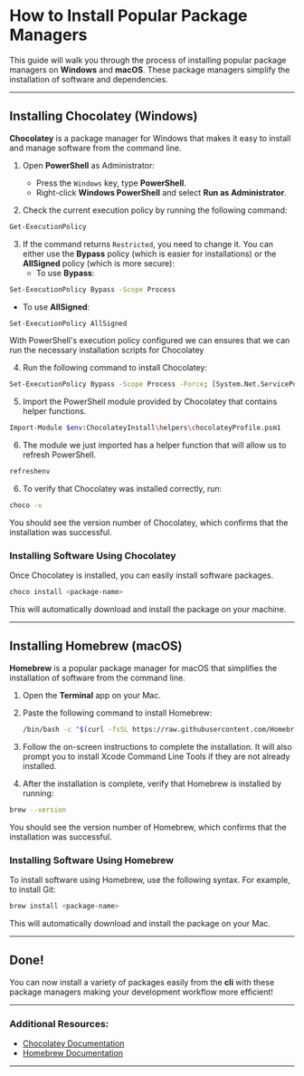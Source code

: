 # How to Install Popular Package Managers

This guide will walk you through the process of installing popular package managers on **Windows** and **macOS**. These package managers simplify the installation of software and dependencies.

---

## Installing Chocolatey (Windows)

**Chocolatey** is a package manager for Windows that makes it easy to install and manage software from the command line.

1. Open **PowerShell** as Administrator:
   - Press the `Windows` key, type **PowerShell**.
   - Right-click **Windows PowerShell** and select **Run as Administrator**.

2. Check the current execution policy by running the following command:
```bash
Get-ExecutionPolicy
```

3. If the command returns `Restricted`, you need to change it. You can either use the **Bypass** policy (which is easier for installations) or the **AllSigned** policy (which is more secure):
   - To use **Bypass**:
```bash
Set-ExecutionPolicy Bypass -Scope Process
```
   - To use **AllSigned**:
```bash
Set-ExecutionPolicy AllSigned
```

With PowerShell's execution policy configured we can ensures that we can run the necessary installation scripts for Chocolatey

4. Run the following command to install Chocolatey:
```bash 
Set-ExecutionPolicy Bypass -Scope Process -Force; [System.Net.ServicePointManager]::SecurityProtocol = [System.Net.ServicePointManager]::SecurityProtocol -bor 3072; iex ((New-Object System.Net.WebClient).DownloadString('https://community.chocolatey.org/install.ps1'))
```
5. Import the PowerShell module provided by Chocolatey that contains helper functions. 
```bash
Import-Module $env:ChocolateyInstall\helpers\chocolateyProfile.psm1
```

6. The module we just imported has a helper function that will allow us to refresh PowerShell. 
```bash
refreshenv
```

6. To verify that Chocolatey was installed correctly, run:
```bash
choco -v
```
You should see the version number of Chocolatey, which confirms that the installation was successful.

### Installing Software Using Chocolatey
Once Chocolatey is installed, you can easily install software packages. 
```bash
choco install <package-name>
```

This will automatically download and install the package on your machine. 

---

## Installing Homebrew (macOS)

**Homebrew** is a popular package manager for macOS that simplifies the installation of software from the command line.

1. Open the **Terminal** app on your Mac.
2. Paste the following command to install Homebrew:
   ```bash
   /bin/bash -c "$(curl -fsSL https://raw.githubusercontent.com/Homebrew/install/HEAD/install.sh)"
   ```

3. Follow the on-screen instructions to complete the installation. It will also prompt you to install Xcode Command Line Tools if they are not already installed.

4. After the installation is complete, verify that Homebrew is installed by running:
```bash
brew --version
```
You should see the version number of Homebrew, which confirms that the installation was successful.

### Installing Software Using Homebrew
To install software using Homebrew, use the following syntax. For example, to install Git:
```bash
brew install <package-name>
```

This will automatically download and install the package on your Mac.

---
## Done!

You can now install a variety of packages easily from the **cli** with these package managers making your development workflow more efficient!

---

### Additional Resources:
- [Chocolatey Documentation](https://docs.chocolatey.org/)
- [Homebrew Documentation](https://brew.sh/)

---